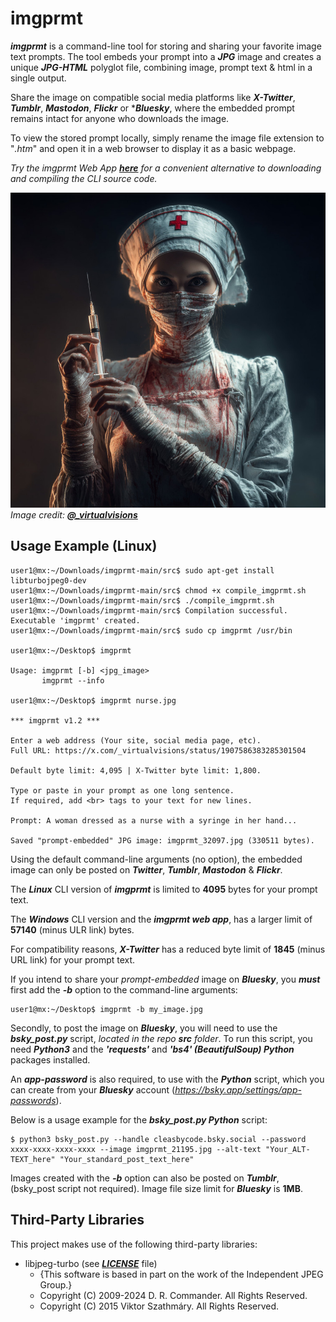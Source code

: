 # imgprmt

***imgprmt*** is a command-line tool for storing and sharing your favorite image text prompts. The tool embeds your prompt into a ***JPG*** image and creates a unique ***JPG-HTML*** polyglot file, combining image, prompt text & html in a single output.  

Share the image on compatible social media platforms like ***X-Twitter***, ***Tumblr***, ***Mastodon***, ***Flickr*** or ****Bluesky***, where the embedded prompt remains intact for anyone who downloads the image.  

To view the stored prompt locally, simply rename the image file extension to "*.htm*" and open it in a web browser to display it as a basic webpage.

*Try the imgprmt Web App [***here***](https://cleasbycode.co.uk/imgprmt/app/) for a convenient alternative to downloading and compiling the CLI source code.*

![Demo Image](https://github.com/CleasbyCode/imgprmt/blob/main/demo_image/imgprmt_55784.jpg)  
*Image credit: [***@_virtualvisions***](https://x.com/_virtualvisions/status/1907586383285301504)*  

## Usage Example (Linux)

```console
user1@mx:~/Downloads/imgprmt-main/src$ sudo apt-get install libturbojpeg0-dev
user1@mx:~/Downloads/imgprmt-main/src$ chmod +x compile_imgprmt.sh
user1@mx:~/Downloads/imgprmt-main/src$ ./compile_imgprmt.sh
user1@mx:~/Downloads/imgprmt-main/src$ Compilation successful. Executable 'imgprmt' created.
user1@mx:~/Downloads/imgprmt-main/src$ sudo cp imgprmt /usr/bin

user1@mx:~/Desktop$ imgprmt 

Usage: imgprmt [-b] <jpg_image> 
       imgprmt --info

user1@mx:~/Desktop$ imgprmt nurse.jpg

*** imgprmt v1.2 ***

Enter a web address (Your site, social media page, etc).
Full URL: https://x.com/_virtualvisions/status/1907586383285301504

Default byte limit: 4,095 | X-Twitter byte limit: 1,800.

Type or paste in your prompt as one long sentence.
If required, add <br> tags to your text for new lines.

Prompt: A woman dressed as a nurse with a syringe in her hand...

Saved "prompt-embedded" JPG image: imgprmt_32097.jpg (330511 bytes).

```
Using the default command-line arguments (no option), the embedded image can only be posted on ***Twitter***, ***Tumblr***, ***Mastodon*** & ***Flickr***.  

The ***Linux*** CLI version of ***imgprmt*** is limited to **4095** bytes for your prompt text.  

The ***Windows*** CLI version and the ***imgprmt web app***, has a larger limit of **57140** (minus ULR link) bytes.

For compatibility reasons, ***X-Twitter*** has a reduced byte limit of **1845** (minus URL link) for your prompt text.

If you intend to share your *prompt-embedded* image on ***Bluesky***, you ***must*** first add the ***-b*** option to the command-line arguments:  

```console
user1@mx:~/Desktop$ imgprmt -b my_image.jpg
```
Secondly, to post the image on ***Bluesky***, you will need to use the ***bsky_post.py*** script, *located in the repo ***src*** folder*. To run this script, you need ***Python3*** and the ***'requests'*** and ***'bs4' (BeautifulSoup) Python*** packages installed.  

An ***app-password*** is also required, to use with the ***Python*** script, which you can create from your ***Bluesky*** account (*https://bsky.app/settings/app-passwords*).  

Below is a usage example for the ***bsky_post.py Python*** script:  

```console
$ python3 bsky_post.py --handle cleasbycode.bsky.social --password xxxx-xxxx-xxxx-xxxx --image imgprmt_21195.jpg --alt-text "Your_ALT-TEXT_here" "Your_standard_post_text_here"
```
Images created with the ***-b*** option can also be posted on ***Tumblr***, (bsky_post script not required).
Image file size limit for ***Bluesky*** is **1MB**.  

## Third-Party Libraries

This project makes use of the following third-party libraries:

- libjpeg-turbo (see [***LICENSE***](https://github.com/libjpeg-turbo/libjpeg-turbo/blob/main/LICENSE.md) file)  
  - {This software is based in part on the work of the Independent JPEG Group.}
  - Copyright (C) 2009-2024 D. R. Commander. All Rights Reserved.
  - Copyright (C) 2015 Viktor Szathmáry. All Rights Reserved.
    
##
